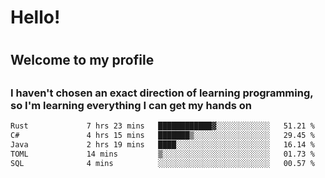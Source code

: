 
<h1>Hello!<h1>
<h2>Welcome to my profile<h2>
<h3>I haven't chosen an exact direction of learning programming, so I'm learning everything I can get my hands on</h3>

<!--START_SECTION:waka-->

```txt
Rust             7 hrs 23 mins   ████████████▓░░░░░░░░░░░░   51.21 %
C#               4 hrs 15 mins   ███████▒░░░░░░░░░░░░░░░░░   29.45 %
Java             2 hrs 19 mins   ████░░░░░░░░░░░░░░░░░░░░░   16.14 %
TOML             14 mins         ▒░░░░░░░░░░░░░░░░░░░░░░░░   01.73 %
SQL              4 mins          ░░░░░░░░░░░░░░░░░░░░░░░░░   00.57 %
```

<!--END_SECTION:waka-->
